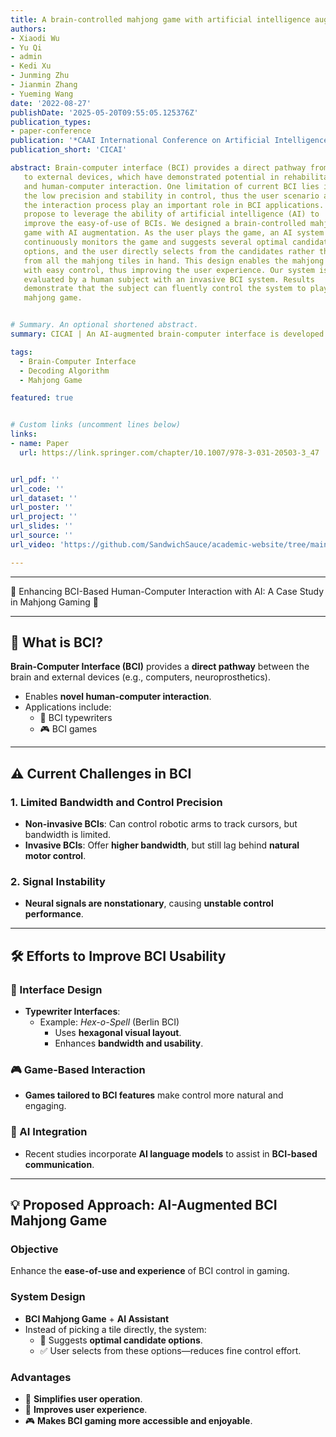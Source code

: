 ```yaml
---
title: A brain-controlled mahjong game with artificial intelligence augmentation
authors:
- Xiaodi Wu
- Yu Qi
- admin
- Kedi Xu
- Junming Zhu
- Jianmin Zhang
- Yueming Wang
date: '2022-08-27'
publishDate: '2025-05-20T09:55:05.125376Z'
publication_types:
- paper-conference
publication: '*CAAI International Conference on Artificial Intelligence*'
publication_short: 'CICAI'

abstract: Brain-computer interface (BCI) provides a direct pathway from the brain
   to external devices, which have demonstrated potential in rehabilitation
   and human-computer interaction. One limitation of current BCI lies in
   the low precision and stability in control, thus the user scenario and
   the interaction process play an important role in BCI applications. We
   propose to leverage the ability of artificial intelligence (AI) to
   improve the easy-of-use of BCIs. We designed a brain-controlled mahjong
   game with AI augmentation. As the user plays the game, an AI system
   continuously monitors the game and suggests several optimal candidate
   options, and the user directly selects from the candidates rather than
   from all the mahjong tiles in hand. This design enables the mahjong game
   with easy control, thus improving the user experience. Our system is
   evaluated by a human subject with an invasive BCI system. Results
   demonstrate that the subject can fluently control the system to play the
   mahjong game.


# Summary. An optional shortened abstract.
summary: CICAI | An AI-augmented brain-computer interface is developed for a mahjong game, enabling easier and more precise control by allowing users to select from AI-suggested options, thus improving usability and user experience in a real BCI application.

tags:
  - Brain-Computer Interface
  - Decoding Algorithm
  - Mahjong Game

featured: true


# Custom links (uncomment lines below)
links:
- name: Paper
  url: https://link.springer.com/chapter/10.1007/978-3-031-20503-3_47


url_pdf: ''
url_code: ''
url_dataset: ''
url_poster: ''
url_project: ''
url_slides: ''
url_source: ''
url_video: 'https://github.com/SandwichSauce/academic-website/tree/main/content/publication/2022-cicai-brain/2022-cicai-brain-video.mov'

---
```


---

🔶 Enhancing BCI-Based Human-Computer Interaction with AI: A Case Study in Mahjong Gaming 🔶

---

## 🧠 What is BCI?

**Brain-Computer Interface (BCI)** provides a **direct pathway** between the brain and external devices (e.g., computers, neuroprosthetics).  
- Enables **novel human-computer interaction**.
- Applications include:
  - 📝 BCI typewriters  
  - 🎮 BCI games

---

## ⚠️ Current Challenges in BCI

### 1. **Limited Bandwidth and Control Precision**
- **Non-invasive BCIs**: Can control robotic arms to track cursors, but bandwidth is limited.
- **Invasive BCIs**: Offer **higher bandwidth**, but still lag behind **natural motor control**.

### 2. **Signal Instability**
- **Neural signals are nonstationary**, causing **unstable control performance**.

---

## 🛠️ Efforts to Improve BCI Usability

### 🔡 Interface Design
- **Typewriter Interfaces**:
  - Example: *Hex-o-Spell* (Berlin BCI)  
    - Uses **hexagonal visual layout**.
    - Enhances **bandwidth and usability**.

### 🎮 Game-Based Interaction
- **Games tailored to BCI features** make control more natural and engaging.

### 🤖 AI Integration
- Recent studies incorporate **AI language models** to assist in **BCI-based communication**.

---

## 💡 Proposed Approach: AI-Augmented BCI Mahjong Game

### Objective
Enhance the **ease-of-use and experience** of BCI control in gaming.

### System Design
- **BCI Mahjong Game** + **AI Assistant**
- Instead of picking a tile directly, the system:
  - 📌 Suggests **optimal candidate options**.
  - ✅ User selects from these options—reduces fine control effort.

### Advantages
- 🎯 **Simplifies user operation**.
- 🙌 **Improves user experience**.
- 🎮 **Makes BCI gaming more accessible and enjoyable**.

